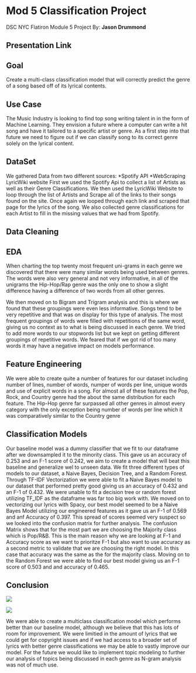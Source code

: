 # Mod 5 Classification Project

DSC NYC Flatiron Module 5 Project
By: **Jason Drummond**

## Presentation Link 

## Goal

Create a multi-class classification model that will correctly predict the genre of a song based off of its lyrical contents. 

## Use Case

The Music Industry is looking  to find top song writing talent in in the form of Machine Learning. They envision a future where a computer can write a hit song and have it tailored to a specific artist or genre. As a first step into that future we need to figure out if we can classify song to its correct genre solely on the lyrical content.

## DataSet

We gathered Data from two different sources:
*Spotify API
*WebScraping LyricWiki website
First we used the Spotify Api to collect a list of Artists as well as their Genre Classifications. We then used the LyricWiki Website to loop through the list of Artists and Scrape all of the links to their songs found on the site. Once again we looped through each link and scraped that page for the lyrics of the song. We also collected genre classifications for each Artist to fill in the missing values that we had from Spotify.


## Data Cleaning




## EDA

When charting the top twenty most frequent uni-grams in each genre we discovered that there were many similar words being used between genres. The words were also very general and not very informative, in all of the unigrams the Hip-Hop/Rap genre was the only one to show a slight difference having a difference of two words from all other genres. 

We then moved on to Bigram and Trigram analysis and this is where we found that these groupings were even less informative. Songs tend to be very repetitive and that was on display for this type of analysis. The most frequent groupings of words were filled with repetitions of the same word, giving us no context as to what is being discussed in each genre. We tried to add more words to our stopwords list but we kept on getting different groupings of repetitive words. We feared that if we got rid of too many words it may have a negative impact on models performance.

## Feature Engineering

We were able to create quite a number of features for our dataset including number of lines, number of words, numper of words per line, unique words and use of explicit words in a song. For almost all of these features the Pop, Rock, and Country genre had the about the same distribution for each feature. The Hip-Hop genre far surpassed all other genres in almost every category with the only exception being number of words per line which it was comparatively similar to the Country genre

## Classification Models

Our baseline model was a dummy classifier that we fit to our dataframe after we downsampled it to the minority class. This gave us an accuracy of 0.253 and an F-1 score of 0.242, we aim to create a model that will beat this baseline and generalize wel to unseen data. We fit three different types of models to our dataset, a Naive Bayes, Decision Tree, and a Random Forest. Through TF-IDF Vectorization we were able to fit a Naive Bayes model to our dataset that performed pretty good giving us an accuracy of 0.432 and an F-1 of 0.432. We were unable to fit a decision tree or random forest utilizing TF_IDF as the dataframe was far too big work with. We moved on to vectorizing our lyrics with Spacy, our best model seemed to be a Naive Bayes Model utilizing our engineered features as it gave us an F-1 of 0.569 and anf Accuracy of 0.397. This spread of scores seemed very suspect so we looked into the confusion matrix for further analysis. The confusion Matrix shows that for the most part we are choosing the Majority class which is Pop/R&B. This is the main reason why we are looking at F-1 and Accuracy score as we want to prioritze F-1 but also want to use accuracy as a second metric to validate that we are choosing the right model. In this case that accuracy was the same as the for the majority class. Moving on to the Random Forest we were able to find our best model giving us an F-1 score of 0.503 and and accuracy of 0.465.

## Conclusion
 
![](/images/ROC_Final.png)

![](/images/confusion_matrix.png)

We were able to create a multiclass classification model which performs better than our baseline model, although we believe that this has lots of room for improvement. We were limitied in the amount of lyrics that we could get for copyright issues and if we had access to a broader set of lyrics with better genre classifications we may be able to vastly improve our model. For the future we would like to implement topic modeling to further our analysis of topics being discussed in each genre as N-gram analysis was not of much use. 

